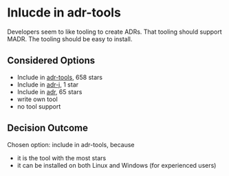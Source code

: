 # Inlucde in adr-tools

Developers seem to like tooling to create ADRs.
That tooling should support MADR.
The tooling should be easy to install.

## Considered Options

* Include in [adr-tools](https://github.com/npryce/adr-tools), 658 stars
* Include in [adr-j](https://github.com/adoble/adr-j), 1 star
* Include in [adr](https://phodal.github.io/adr/), 65 stars
* write own tool
* no tool support

## Decision Outcome

Chosen option: include in adr-tools, because
- it is the tool with the most stars
- it can be installed on both Linux and Windows (for experienced users)
